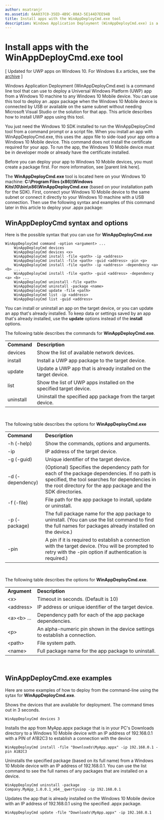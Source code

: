 ```yaml
---
author: msatranjr
ms.assetid: 6AA037C0-35ED-4B9C-80A3-5E144D7EE94B
title: Install apps with the WinAppDeployCmd.exe tool
description: Windows Application Deployment (WinAppDeployCmd.exe) is a command line tool that can use to deploy a Universal Windows Platform (UWP) app from a Windows 10 machine to any Windows 10 Mobile device.
---
```

# Install apps with the WinAppDeployCmd.exe tool

\[ Updated for UWP apps on Windows 10. For Windows 8.x articles, see the [archive](http://go.microsoft.com/fwlink/p/?linkid=619132) \]

Windows Application Deployment (WinAppDeployCmd.exe) is a command line tool that can use to deploy a Universal Windows Platform (UWP) app from a Windows 10 machine to any Windows 10 Mobile device. You can use this tool to deploy an .appx package when the Windows 10 Mobile device is connected by USB or available on the same subnet without needing Microsoft Visual Studio or the solution for that app. This article describes how to install UWP apps using this tool.

You just need the Windows 10 SDK installed to run the WinAppDeployCmd tool from a command prompt or a script file. When you install an app with WinAppDeployCmd.exe, this uses the .appx file to side-load your app onto a Windows 10 Mobile device. This command does not install the certificate required for your app. To run the app, the Windows 10 Mobile device must be in developer mode or already have the certificate installed.

Before you can deploy your app to Windows 10 Mobile devices, you must create a package first. For more information, see \[parent link here\].

The **WinAppDeployCmd.exe** tool is located here on your Windows 10 machine: **C:\\Program Files (x86)\\Windows Kits\\10\\bin\\x86\\WinAppDeployCmd.exe** (based on your installation path for the SDK). First, connect your Windows 10 Mobile device to the same subnet or connect it directly to your Windows 10 machine with a USB connection. Then use the following syntax and examples of this command later in this article to deploy your .appx package:

## WinAppDeployCmd syntax and options

Here is the possible syntax that you can use for **WinAppDeployCmd.exe**

``` syntax
WinAppDeployCmd command -option <argument> ...
    WinAppDeployCmd devices
    WinAppDeployCmd devices <x>
    WinAppDeployCmd install -file <path> -ip <address>
    WinAppDeployCmd install -file <path> -guid <address> -pin <p>
    WinAppDeployCmd install -file <path> -ip <address> -dependency <a> <b> ...
    WinAppDeployCmd install -file <path> -guid <address> -dependency <a> <b> ...
    WinAppDeployCmd uninstall -file <path>
    WinAppDeployCmd uninstall -package <name>
    WinAppDeployCmd update -file <path>
    WinAppDeployCmd list -ip <address>
    WinAppDeployCmd list -guid <address>
```

You can install or uninstall an app on the target device, or you can update an app that's already installed. To keep data or settings saved by an app that's already installed, use the **update** options instead of the **install** options.

The following table describes the commands for **WinAppDeployCmd.exe**.

|             |                                                                     |
|-------------|---------------------------------------------------------------------|
| **Command** | **Description**                                                     |
| devices     | Show the list of available network devices.                         |
| install     | Install a UWP app package to the target device.                     |
| update      | Update a UWP app that is already installed on the target device.    |
| list        | Show the list of UWP apps installed on the specified target device. |
| uninstall   | Uninstall the specified app package from the target device.         |

 

The following table describes the options for **WinAppDeployCmd.exe**

|                  |                                                                                                                                                                                                               |
|------------------|---------------------------------------------------------------------------------------------------------------------------------------------------------------------------------------------------------------|
| **Command**      | **Description**                                                                                                                                                                                               |
| -h (-help)       | Show the commands, options and arguments.                                                                                                                                                                     |
| -ip              | IP address of the target device.                                                                                                                                                                              |
| -g (-guid)       | Unique identifier of the target device.                                                                                                                                                                       |
| -d (-dependency) | (Optional) Specifies the dependency path for each of the package dependencies. If no path is specified, the tool searches for dependencies in the root directory for the app package and the SDK directories. |
| -f (-file)       | File path for the app package to install, update or uninstall.                                                                                                                                                |
| -p (-package)    | The full package name for the app package to uninstall. (You can use the list command to find the full names for packages already installed on the device.)                                                   |
| -pin             | A pin if it is required to establish a connection with the target device. (You will be prompted to retry with the -pin option if authentication is required.)                                                 |

 

The following table describes the options for **WinAppDeployCmd.exe**.

|                        |                                                                              |
|------------------------|------------------------------------------------------------------------------|
| **Argument**           | **Description**                                                              |
| &lt;x&gt;              | Timeout in seconds. (Default is 10)                                          |
| &lt;address&gt;        | IP address or unique identifier of the target device.                        |
| &lt;a&gt;&lt;b&gt; ... | Dependency path for each of the app package dependencies.                    |
| &lt;p&gt;              | An alpha-numeric pin shown in the device settings to establish a connection. |
| &lt;path&gt;           | File system path.                                                            |
| &lt;name&gt;           | Full package name for the app package to uninstall.                          |

 
## WinAppDeployCmd.exe examples

Here are some examples of how to deploy from the command-line using the sytax for **WinAppDeployCmd.exe**.

Shows the devices that are available for deployment. The command times out in 3 seconds.

``` syntax
WinAppDeployCmd devices 3
```

Installs the app from MyApp.appx package that is in your PC's Downloads directory to a Windows 10 Mobile device with an IP address of 192.168.0.1 with a PIN of A1B2C3 to establish a connection with the device

``` syntax
WinAppDeployCmd install -file "Downloads\MyApp.appx" -ip 192.168.0.1 -pin A1B2C3
```

Uninstalls the specified package (based on its full name) from a Windows 10 Mobile device with an IP address of 192.168.0.1. You can use the list command to see the full names of any packages that are installed on a device.

``` syntax
WinAppDeployCmd uninstall -package Company.MyApp_1.0.0.1_x64__qwertyuiop -ip 192.168.0.1
```

Updates the app that is already installed on the Windows 10 Mobile device with an IP address of 192.168.0.1 using the specified .appx package.

``` syntax
WinAppDeployCmd update -file "Downloads\MyApp.appx" -ip 192.168.0.1
```


